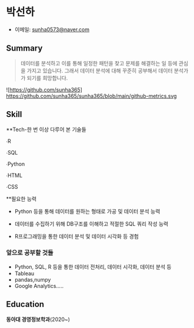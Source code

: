 # 박선하

- 이메일: sunha0573@naver.com

## Summary
> 데이터를 분석하고 이를 통해 일정한 패턴을 찾고 문제를 해결하는 일 등에 관심을 가지고 있습니다. 그래서 데이터 분석에 대해 꾸준히 공부해서 데이터 분석가가 되기를 희망합니다. 

![https://github.com/sunha365] https://github.com/sunha365/sunha365/blob/main/github-metrics.svg


## Skill
**Tech-한 번 이상 다루어 본 기술들 

∙R

∙SQL

∙Python

∙HTML

∙CSS

**필요한 능력

- Python 등을 통해 데이터를 원하는 형태로 가공 및 데이터 분석 능력

- 데이터를 수집하기 위해 DB구조를 이해하고 적절한 SQL 쿼리 작성 능력

- R프로그래밍을 통한 데이터 분석 및 데이터 시각화 등 경험

### 앞으로 공부할 것들
- Python, SQL, R 등을 통한 데이터 전처리, 데이터 시각화, 데이터 분석 등
- Tableau
- pandas,numpy
- Google Analytics.....

## Education  

**동아대 경영정보학과**(2020~)
